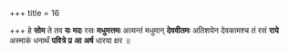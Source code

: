 +++
title = 16

+++
हे **सोम** ते तव **यः** **मदः** रसः **मधुमत्तमः** अत्यन्तं मधुमान् **देववीतमः** अतिशयेन देवकामश्च तं रसं **राये** अस्माकं धनार्थं **पवित्रे** **प्र** **आ** **अर्ष** धारया क्षर ॥